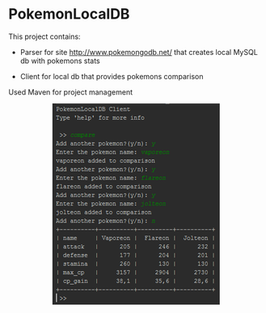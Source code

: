 # PokemonLocalDB
This project contains:

 - Parser for site http://www.pokemongodb.net/ that creates local MySQL db with pokemons stats

 - Client for local db that provides pokemons comparison

Used Maven for project management

<p align="center"><img src="/screenshot.png"></p>